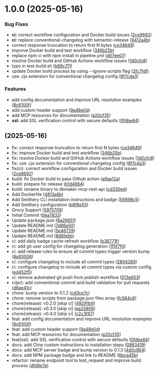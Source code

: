# 1.0.0 (2025-05-16)


### Bug Fixes

* **ci:** correct workflow configuration and Docker build issues ([2ce9692](https://github.com/saya6k/mcp-grocy-api/commit/2ce96920612e0c22fca104c7dc79e88bcdd1ea0b))
* **ci:** replace conventional-changelog with semantic-release ([9412a4b](https://github.com/saya6k/mcp-grocy-api/commit/9412a4bd5999fba409738263aca2f9e95a7a395f))
* correct response truncation to return first N bytes ([ce34649](https://github.com/saya6k/mcp-grocy-api/commit/ce34649c4d8e6bc6d740e8f3fbc6e3df517e0eec))
* improve Docker build and test workflow ([346b25b](https://github.com/saya6k/mcp-grocy-api/commit/346b25ba9b1bec053b802b54f9272b527b319fcb))
* replace npm ci with npm install in pipeline.yml ([d07ee07](https://github.com/saya6k/mcp-grocy-api/commit/d07ee078e90edb580cafa61b00a7e732524db11d))
* resolve Docker build and GitHub Actions workflow issues ([1d0cfc8](https://github.com/saya6k/mcp-grocy-api/commit/1d0cfc823d567ef22eead3709e810cc0b663c0d9))
* typo in test-build.sh ([b69c7f1](https://github.com/saya6k/mcp-grocy-api/commit/b69c7f1c0720e1d25bad8f35ea9cf0517a29d84b))
* update Docker build process by using --ignore-scripts flag ([2fc7fdf](https://github.com/saya6k/mcp-grocy-api/commit/2fc7fdf60e08c0628b1f47c5e3a4897e13519090))
* use .cjs extension for conventional changelog config ([9f7cda3](https://github.com/saya6k/mcp-grocy-api/commit/9f7cda3b656c2abadee131350201d4464e046fae))


### Features

* add config documentation and improve URL resolution examples ([8c6100f](https://github.com/saya6k/mcp-grocy-api/commit/8c6100f47777605a0571edbd161ffd20fc48b640))
* add custom header support ([9a48e0d](https://github.com/saya6k/mcp-grocy-api/commit/9a48e0d794a743f7a62c7cb73d6f5b1be9e44107))
* add MCP resources for documentation ([a20cf35](https://github.com/saya6k/mcp-grocy-api/commit/a20cf352e9731841a8d7e833007a96bdd1a0c390))
* **ssl:** add SSL verification control with secure defaults ([0fdbe84](https://github.com/saya6k/mcp-grocy-api/commit/0fdbe844dd4ce8b79f38a33df323a29e28253724))

##  (2025-05-16)

* fix: correct response truncation to return first N bytes ([ce34649](https://github.com/saya6k/mcp-grocy-api/commit/ce34649))
* fix: improve Docker build and test workflow ([346b25b](https://github.com/saya6k/mcp-grocy-api/commit/346b25b))
* fix: resolve Docker build and GitHub Actions workflow issues ([1d0cfc8](https://github.com/saya6k/mcp-grocy-api/commit/1d0cfc8))
* fix: use .cjs extension for conventional changelog config ([9f7cda3](https://github.com/saya6k/mcp-grocy-api/commit/9f7cda3))
* fix(ci): correct workflow configuration and Docker build issues ([2ce9692](https://github.com/saya6k/mcp-grocy-api/commit/2ce9692))
* build: fix Docker build to pass Github action ([a9ae12a](https://github.com/saya6k/mcp-grocy-api/commit/a9ae12a))
* build: prepare for release ([b1d4964](https://github.com/saya6k/mcp-grocy-api/commit/b1d4964))
* build: rename binary to dkmaker-mcp-rest-api ([cd330ed](https://github.com/saya6k/mcp-grocy-api/commit/cd330ed))
* Add Dockerfile ([4813a6b](https://github.com/saya6k/mcp-grocy-api/commit/4813a6b))
* Add Smithery CLI installation instructions and badge ([56898c5](https://github.com/saya6k/mcp-grocy-api/commit/56898c5))
* Add Smithery configuration ([b8f8e55](https://github.com/saya6k/mcp-grocy-api/commit/b8f8e55))
* Grocy Support ([5975709](https://github.com/saya6k/mcp-grocy-api/commit/5975709))
* Initial Commit ([0ea7833](https://github.com/saya6k/mcp-grocy-api/commit/0ea7833))
* Update package.json ([6a26651](https://github.com/saya6k/mcp-grocy-api/commit/6a26651))
* Update README.md ([7d86e50](https://github.com/saya6k/mcp-grocy-api/commit/7d86e50))
* Update README.md ([5e46729](https://github.com/saya6k/mcp-grocy-api/commit/5e46729))
* Update README.md ([8d6febb](https://github.com/saya6k/mcp-grocy-api/commit/8d6febb))
* ci: add daily badge cache refresh workflow ([b36771f](https://github.com/saya6k/mcp-grocy-api/commit/b36771f))
* ci: add git user config for changelog generation ([1f5f7f0](https://github.com/saya6k/mcp-grocy-api/commit/1f5f7f0))
* ci: add release rules to ensure all commit types trigger version bump ([8a93006](https://github.com/saya6k/mcp-grocy-api/commit/8a93006))
* ci: configure changelog to include all commit types ([2804289](https://github.com/saya6k/mcp-grocy-api/commit/2804289))
* ci: configure changelog to include all commit types via custom config ([ed452f5](https://github.com/saya6k/mcp-grocy-api/commit/ed452f5))
* ci: remove automated git push from publish workflow ([013e653](https://github.com/saya6k/mcp-grocy-api/commit/013e653))
* ci(pr): add conventional commit and build validation for pull requests ([d6ae41c](https://github.com/saya6k/mcp-grocy-api/commit/d6ae41c))
* chore: bump version to 0.1.2 ([cd3ce7c](https://github.com/saya6k/mcp-grocy-api/commit/cd3ce7c))
* chore: remove scripts from package.json files array ([fc564c6](https://github.com/saya6k/mcp-grocy-api/commit/fc564c6))
* chore(release): v0.2.0 [skip ci] ([49291b9](https://github.com/saya6k/mcp-grocy-api/commit/49291b9))
* chore(release): v0.3.0 [skip ci] ([ea25806](https://github.com/saya6k/mcp-grocy-api/commit/ea25806))
* chore(release): v0.4.0 [skip ci] ([c2c3f87](https://github.com/saya6k/mcp-grocy-api/commit/c2c3f87))
* feat: add config documentation and improve URL resolution examples ([8c6100f](https://github.com/saya6k/mcp-grocy-api/commit/8c6100f))
* feat: add custom header support ([9a48e0d](https://github.com/saya6k/mcp-grocy-api/commit/9a48e0d))
* feat: add MCP resources for documentation ([a20cf35](https://github.com/saya6k/mcp-grocy-api/commit/a20cf35))
* feat(ssl): add SSL verification control with secure defaults ([0fdbe84](https://github.com/saya6k/mcp-grocy-api/commit/0fdbe84))
* docs: add Cline custom instructions to installation steps ([0883419](https://github.com/saya6k/mcp-grocy-api/commit/0883419))
* docs: add MCP server badge and bump version to 0.1.3 ([4d0c864](https://github.com/saya6k/mcp-grocy-api/commit/4d0c864))
* docs: add NPM package badge and link to README ([6bca45b](https://github.com/saya6k/mcp-grocy-api/commit/6bca45b))
* refactor: rename endpoint tool to test_request and improve build process ([dfd8e7e](https://github.com/saya6k/mcp-grocy-api/commit/dfd8e7e))
